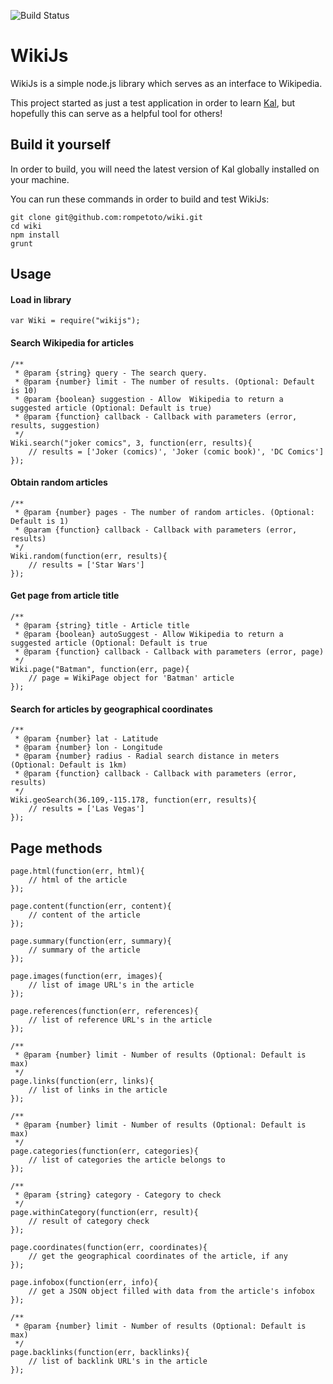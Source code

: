 ![Build Status](https://api.travis-ci.org/rompetoto/wiki.png)

# WikiJs

WikiJs is a simple node.js library which serves as an interface to Wikipedia.

This project started as just a test application in order to learn [Kal](http://rzimmerman.github.io/kal/), but hopefully
this can serve as a helpful tool for others!

## Build it yourself

In order to build, you will need the latest version of Kal globally installed on your machine.

You can run these commands in order to build and test WikiJs:

```
git clone git@github.com:rompetoto/wiki.git
cd wiki
npm install
grunt
```

## Usage

#### Load in library

```
var Wiki = require("wikijs");
```

#### Search Wikipedia for articles

```
/**
 * @param {string} query - The search query.
 * @param {number} limit - The number of results. (Optional: Default is 10)
 * @param {boolean} suggestion - Allow  Wikipedia to return a suggested article (Optional: Default is true)
 * @param {function} callback - Callback with parameters (error, results, suggestion)
 */
Wiki.search("joker comics", 3, function(err, results){
    // results = ['Joker (comics)', 'Joker (comic book)', 'DC Comics']
});
```

#### Obtain random articles

```
/**
 * @param {number} pages - The number of random articles. (Optional: Default is 1)
 * @param {function} callback - Callback with parameters (error, results)
 */
Wiki.random(function(err, results){
	// results = ['Star Wars']
});
```

#### Get page from article title

```
/** 
 * @param {string} title - Article title
 * @param {boolean} autoSuggest - Allow Wikipedia to return a suggested article (Optional: Default is true
 * @param {function} callback - Callback with parameters (error, page)
 */
Wiki.page("Batman", function(err, page){
	// page = WikiPage object for 'Batman' article
});
```

#### Search for articles by geographical coordinates

```
/**
 * @param {number} lat - Latitude
 * @param {number} lon - Longitude
 * @param {number} radius - Radial search distance in meters (Optional: Default is 1km)
 * @param {function} callback - Callback with parameters (error, results)
 */
Wiki.geoSearch(36.109,-115.178, function(err, results){
	// results = ['Las Vegas']
});
```

## Page methods

```
page.html(function(err, html){
	// html of the article
});

page.content(function(err, content){
	// content of the article
});

page.summary(function(err, summary){
	// summary of the article
});

page.images(function(err, images){
	// list of image URL's in the article
});

page.references(function(err, references){
	// list of reference URL's in the article
});

/**
 * @param {number} limit - Number of results (Optional: Default is max)
 */	
page.links(function(err, links){
	// list of links in the article
});

/**
 * @param {number} limit - Number of results (Optional: Default is max)
 */	
page.categories(function(err, categories){
	// list of categories the article belongs to
});

/**
 * @param {string} category - Category to check
 */	
page.withinCategory(function(err, result){
	// result of category check
});

page.coordinates(function(err, coordinates){
	// get the geographical coordinates of the article, if any
});

page.infobox(function(err, info){
	// get a JSON object filled with data from the article's infobox
});

/**
 * @param {number} limit - Number of results (Optional: Default is max)
 */	
page.backlinks(function(err, backlinks){
	// list of backlink URL's in the article
});

```
